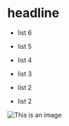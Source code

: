 # headline

- list 6
- list 5
- list 4

- list 3
- list 2
- list 2

![This is an image](https://myoctocat.com/assets/images/octocats/octocat-26.png)
